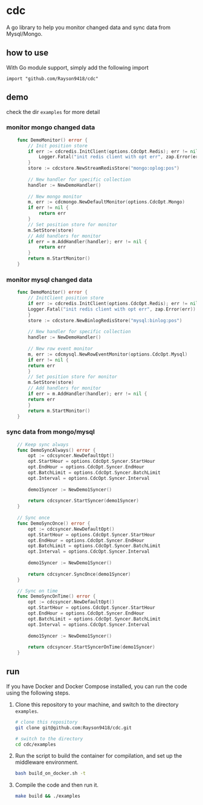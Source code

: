 # cdc

A go library to help you monitor changed data and sync data from Mysql/Mongo.

## how to use

With Go module support, simply add the following import

```
import "github.com/Rayson9418/cdc"
```

## demo

check the dir `examples` for more detail 

### monitor mongo changed data
```go
    func DemoMonitor() error {
        // Init position store
        if err := cdcredis.InitClient(options.CdcOpt.Redis); err != nil {
            Logger.Fatal("init redis client with opt err", zap.Error(err))
        }
        store := cdcstore.NewStreamRedisStore("mongo:oplog:pos")
    
        // New handler for specific collection
        handler := NewDemoHandler()
    
        // New mongo monitor
        m, err := cdcmongo.NewDefaultMonitor(options.CdcOpt.Mongo)
        if err != nil {
            return err
        }
        // Set position store for monitor
        m.SetStore(store)
        // Add handlers for monitor
        if err = m.AddHandler(handler); err != nil {
            return err
        }
        return m.StartMonitor()
    }
```

### monitor mysql changed data

```go
    func DemoMonitor() error {
        // InitClient position store
        if err := cdcredis.InitClient(options.CdcOpt.Redis); err != nil {
        Logger.Fatal("init redis client with opt err", zap.Error(err))
        }
        store := cdcstore.NewBinlogRedisStore("mysql:binlog:pos")
        
        // New handler for specific collection
        handler := NewDemoHandler()
        
        // New row event monitor
        m, err := cdcmysql.NewRowEventMonitor(options.CdcOpt.Mysql)
        if err != nil {
        return err
        }
        // Set position store for monitor
        m.SetStore(store)
        // Add handlers for monitor
        if err = m.AddHandler(handler); err != nil {
        return err
        }
        return m.StartMonitor()
    }
```

### sync data from mongo/mysql

```go
    // Keep sync always 
    func DemoSyncAlways() error {
        opt := cdcsyncer.NewDefaultOpt()
        opt.StartHour = options.CdcOpt.Syncer.StartHour
        opt.EndHour = options.CdcOpt.Syncer.EndHour
        opt.BatchLimit = options.CdcOpt.Syncer.BatchLimit
        opt.Interval = options.CdcOpt.Syncer.Interval
        
        demo1Syncer := NewDemo1Syncer()
        
        return cdcsyncer.StartSyncer(demo1Syncer)
    }
    
    // Sync once
    func DemoSyncOnce() error {
        opt := cdcsyncer.NewDefaultOpt()
        opt.StartHour = options.CdcOpt.Syncer.StartHour
        opt.EndHour = options.CdcOpt.Syncer.EndHour
        opt.BatchLimit = options.CdcOpt.Syncer.BatchLimit
        opt.Interval = options.CdcOpt.Syncer.Interval
        
        demo1Syncer := NewDemo1Syncer()
        
        return cdcsyncer.SyncOnce(demo1Syncer)
    }

    // Sync on time
    func DemoSyncOnTime() error {
        opt := cdcsyncer.NewDefaultOpt()
        opt.StartHour = options.CdcOpt.Syncer.StartHour
        opt.EndHour = options.CdcOpt.Syncer.EndHour
        opt.BatchLimit = options.CdcOpt.Syncer.BatchLimit
        opt.Interval = options.CdcOpt.Syncer.Interval
        
        demo1Syncer := NewDemo1Syncer()
        
        return cdcsyncer.StartSyncerOnTime(demo1Syncer)
    }
```

## run

If you have Docker and Docker Compose installed, you can run the code using the following steps.

1. Clone this repository to your machine, and switch to the directory `examples`.
    
   ```bash
   # clone this repository
   git clone git@github.com:Rayson9418/cdc.git
   
   # switch to the directory
   cd cdc/examples
   ```

2. Run the script to build the container for compilation, and set up the middleware environment.

   ```bash
   bash build_on_docker.sh -t
   ```
   
3. Compile the code and then run it.
   ```bash
   make build && ./examples
   ```